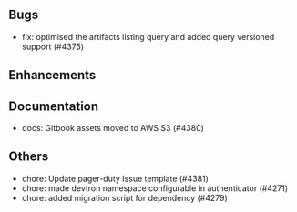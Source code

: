 ## Bugs
- fix: optimised the artifacts listing query and added query versioned support (#4375)
## Enhancements
## Documentation
- docs: Gitbook assets moved to AWS S3 (#4380)
## Others
- chore: Update pager-duty Issue template (#4381)
- chore: made devtron namespace configurable in authenticator (#4271)
- chore: added migration script for dependency (#4279)
